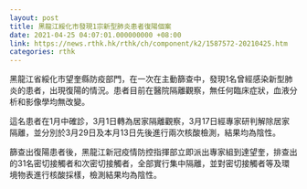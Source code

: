 ```yaml
---
layout: post
title: 黑龍江綏化市發現1宗新型肺炎患者復陽個案
date: 2021-04-25 04:07:01.000000000 +08:00
link: https://news.rthk.hk/rthk/ch/component/k2/1587572-20210425.htm
categories: rthk
---
```


黑龍江省綏化市望奎縣防疫部門，在一次在主動篩查中，發現1名曾經感染新型肺炎的患者，出現復陽的情況。患者目前在醫院隔離觀察，無任何臨床症狀，血液分析和影像學均無改變。

這名患者在1月中確診，3月1日轉為居家隔離觀察，3月17日經專家研判解除居家隔離，並分別於3月29日及本月13日先後進行兩次核酸檢測，結果均為陰性。

篩查出復陽患者後，黑龍江新冠疫情防控指揮部立即派出專家組到達望奎，排查出的31名密切接觸者和次密切接觸者，全部實行集中隔離，並對密切接觸者等及環境物表進行核酸採樣，檢測結果均為陰性。
